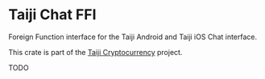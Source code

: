 # Taiji Chat FFI

Foreign Function interface for the Taiji Android and Taiji iOS Chat interface.

This crate is part of the [Taiji Cryptocurrency](https://taiji.com) project.

TODO